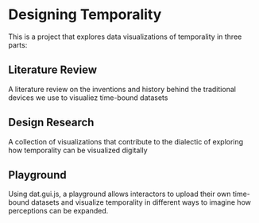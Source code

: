 # Designing Temporality

This is a project that explores data visualizations of temporality in three parts:

## Literature Review
A literature review on the inventions and history behind the traditional devices we  use to visualiez time-bound datasets

## Design Research
A collection of visualizations that contribute to the dialectic of exploring how temporality can be visualized digitally

## Playground
Using dat.gui.js, a playground allows interactors to upload their own time-bound datasets and visualize temporality in different ways to imagine how perceptions can be expanded.
